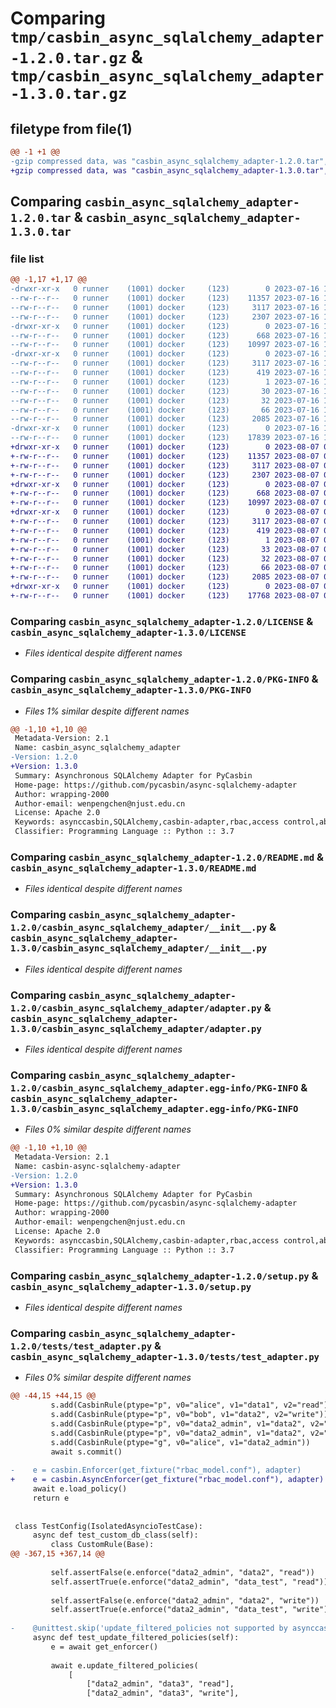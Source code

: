 # Comparing `tmp/casbin_async_sqlalchemy_adapter-1.2.0.tar.gz` & `tmp/casbin_async_sqlalchemy_adapter-1.3.0.tar.gz`

## filetype from file(1)

```diff
@@ -1 +1 @@
-gzip compressed data, was "casbin_async_sqlalchemy_adapter-1.2.0.tar", last modified: Sun Jul 16 15:29:21 2023, max compression
+gzip compressed data, was "casbin_async_sqlalchemy_adapter-1.3.0.tar", last modified: Mon Aug  7 04:04:01 2023, max compression
```

## Comparing `casbin_async_sqlalchemy_adapter-1.2.0.tar` & `casbin_async_sqlalchemy_adapter-1.3.0.tar`

### file list

```diff
@@ -1,17 +1,17 @@
-drwxr-xr-x   0 runner    (1001) docker     (123)        0 2023-07-16 15:29:21.138502 casbin_async_sqlalchemy_adapter-1.2.0/
--rw-r--r--   0 runner    (1001) docker     (123)    11357 2023-07-16 15:28:44.000000 casbin_async_sqlalchemy_adapter-1.2.0/LICENSE
--rw-r--r--   0 runner    (1001) docker     (123)     3117 2023-07-16 15:29:21.142502 casbin_async_sqlalchemy_adapter-1.2.0/PKG-INFO
--rw-r--r--   0 runner    (1001) docker     (123)     2307 2023-07-16 15:28:44.000000 casbin_async_sqlalchemy_adapter-1.2.0/README.md
-drwxr-xr-x   0 runner    (1001) docker     (123)        0 2023-07-16 15:29:21.138502 casbin_async_sqlalchemy_adapter-1.2.0/casbin_async_sqlalchemy_adapter/
--rw-r--r--   0 runner    (1001) docker     (123)      668 2023-07-16 15:28:44.000000 casbin_async_sqlalchemy_adapter-1.2.0/casbin_async_sqlalchemy_adapter/__init__.py
--rw-r--r--   0 runner    (1001) docker     (123)    10997 2023-07-16 15:28:44.000000 casbin_async_sqlalchemy_adapter-1.2.0/casbin_async_sqlalchemy_adapter/adapter.py
-drwxr-xr-x   0 runner    (1001) docker     (123)        0 2023-07-16 15:29:21.138502 casbin_async_sqlalchemy_adapter-1.2.0/casbin_async_sqlalchemy_adapter.egg-info/
--rw-r--r--   0 runner    (1001) docker     (123)     3117 2023-07-16 15:29:21.000000 casbin_async_sqlalchemy_adapter-1.2.0/casbin_async_sqlalchemy_adapter.egg-info/PKG-INFO
--rw-r--r--   0 runner    (1001) docker     (123)      419 2023-07-16 15:29:21.000000 casbin_async_sqlalchemy_adapter-1.2.0/casbin_async_sqlalchemy_adapter.egg-info/SOURCES.txt
--rw-r--r--   0 runner    (1001) docker     (123)        1 2023-07-16 15:29:21.000000 casbin_async_sqlalchemy_adapter-1.2.0/casbin_async_sqlalchemy_adapter.egg-info/dependency_links.txt
--rw-r--r--   0 runner    (1001) docker     (123)       30 2023-07-16 15:29:21.000000 casbin_async_sqlalchemy_adapter-1.2.0/casbin_async_sqlalchemy_adapter.egg-info/requires.txt
--rw-r--r--   0 runner    (1001) docker     (123)       32 2023-07-16 15:29:21.000000 casbin_async_sqlalchemy_adapter-1.2.0/casbin_async_sqlalchemy_adapter.egg-info/top_level.txt
--rw-r--r--   0 runner    (1001) docker     (123)       66 2023-07-16 15:29:21.142502 casbin_async_sqlalchemy_adapter-1.2.0/setup.cfg
--rw-r--r--   0 runner    (1001) docker     (123)     2085 2023-07-16 15:28:44.000000 casbin_async_sqlalchemy_adapter-1.2.0/setup.py
-drwxr-xr-x   0 runner    (1001) docker     (123)        0 2023-07-16 15:29:21.138502 casbin_async_sqlalchemy_adapter-1.2.0/tests/
--rw-r--r--   0 runner    (1001) docker     (123)    17839 2023-07-16 15:28:44.000000 casbin_async_sqlalchemy_adapter-1.2.0/tests/test_adapter.py
+drwxr-xr-x   0 runner    (1001) docker     (123)        0 2023-08-07 04:04:01.565668 casbin_async_sqlalchemy_adapter-1.3.0/
+-rw-r--r--   0 runner    (1001) docker     (123)    11357 2023-08-07 04:03:24.000000 casbin_async_sqlalchemy_adapter-1.3.0/LICENSE
+-rw-r--r--   0 runner    (1001) docker     (123)     3117 2023-08-07 04:04:01.565668 casbin_async_sqlalchemy_adapter-1.3.0/PKG-INFO
+-rw-r--r--   0 runner    (1001) docker     (123)     2307 2023-08-07 04:03:24.000000 casbin_async_sqlalchemy_adapter-1.3.0/README.md
+drwxr-xr-x   0 runner    (1001) docker     (123)        0 2023-08-07 04:04:01.565668 casbin_async_sqlalchemy_adapter-1.3.0/casbin_async_sqlalchemy_adapter/
+-rw-r--r--   0 runner    (1001) docker     (123)      668 2023-08-07 04:03:24.000000 casbin_async_sqlalchemy_adapter-1.3.0/casbin_async_sqlalchemy_adapter/__init__.py
+-rw-r--r--   0 runner    (1001) docker     (123)    10997 2023-08-07 04:03:24.000000 casbin_async_sqlalchemy_adapter-1.3.0/casbin_async_sqlalchemy_adapter/adapter.py
+drwxr-xr-x   0 runner    (1001) docker     (123)        0 2023-08-07 04:04:01.565668 casbin_async_sqlalchemy_adapter-1.3.0/casbin_async_sqlalchemy_adapter.egg-info/
+-rw-r--r--   0 runner    (1001) docker     (123)     3117 2023-08-07 04:04:01.000000 casbin_async_sqlalchemy_adapter-1.3.0/casbin_async_sqlalchemy_adapter.egg-info/PKG-INFO
+-rw-r--r--   0 runner    (1001) docker     (123)      419 2023-08-07 04:04:01.000000 casbin_async_sqlalchemy_adapter-1.3.0/casbin_async_sqlalchemy_adapter.egg-info/SOURCES.txt
+-rw-r--r--   0 runner    (1001) docker     (123)        1 2023-08-07 04:04:01.000000 casbin_async_sqlalchemy_adapter-1.3.0/casbin_async_sqlalchemy_adapter.egg-info/dependency_links.txt
+-rw-r--r--   0 runner    (1001) docker     (123)       33 2023-08-07 04:04:01.000000 casbin_async_sqlalchemy_adapter-1.3.0/casbin_async_sqlalchemy_adapter.egg-info/requires.txt
+-rw-r--r--   0 runner    (1001) docker     (123)       32 2023-08-07 04:04:01.000000 casbin_async_sqlalchemy_adapter-1.3.0/casbin_async_sqlalchemy_adapter.egg-info/top_level.txt
+-rw-r--r--   0 runner    (1001) docker     (123)       66 2023-08-07 04:04:01.565668 casbin_async_sqlalchemy_adapter-1.3.0/setup.cfg
+-rw-r--r--   0 runner    (1001) docker     (123)     2085 2023-08-07 04:03:24.000000 casbin_async_sqlalchemy_adapter-1.3.0/setup.py
+drwxr-xr-x   0 runner    (1001) docker     (123)        0 2023-08-07 04:04:01.565668 casbin_async_sqlalchemy_adapter-1.3.0/tests/
+-rw-r--r--   0 runner    (1001) docker     (123)    17768 2023-08-07 04:03:24.000000 casbin_async_sqlalchemy_adapter-1.3.0/tests/test_adapter.py
```

### Comparing `casbin_async_sqlalchemy_adapter-1.2.0/LICENSE` & `casbin_async_sqlalchemy_adapter-1.3.0/LICENSE`

 * *Files identical despite different names*

### Comparing `casbin_async_sqlalchemy_adapter-1.2.0/PKG-INFO` & `casbin_async_sqlalchemy_adapter-1.3.0/PKG-INFO`

 * *Files 1% similar despite different names*

```diff
@@ -1,10 +1,10 @@
 Metadata-Version: 2.1
 Name: casbin_async_sqlalchemy_adapter
-Version: 1.2.0
+Version: 1.3.0
 Summary: Asynchronous SQLAlchemy Adapter for PyCasbin
 Home-page: https://github.com/pycasbin/async-sqlalchemy-adapter
 Author: wrapping-2000
 Author-email: wenpengchen@njust.edu.cn
 License: Apache 2.0
 Keywords: asynccasbin,SQLAlchemy,casbin-adapter,rbac,access control,abac,acl,permission
 Classifier: Programming Language :: Python :: 3.7
```

### Comparing `casbin_async_sqlalchemy_adapter-1.2.0/README.md` & `casbin_async_sqlalchemy_adapter-1.3.0/README.md`

 * *Files identical despite different names*

### Comparing `casbin_async_sqlalchemy_adapter-1.2.0/casbin_async_sqlalchemy_adapter/__init__.py` & `casbin_async_sqlalchemy_adapter-1.3.0/casbin_async_sqlalchemy_adapter/__init__.py`

 * *Files identical despite different names*

### Comparing `casbin_async_sqlalchemy_adapter-1.2.0/casbin_async_sqlalchemy_adapter/adapter.py` & `casbin_async_sqlalchemy_adapter-1.3.0/casbin_async_sqlalchemy_adapter/adapter.py`

 * *Files identical despite different names*

### Comparing `casbin_async_sqlalchemy_adapter-1.2.0/casbin_async_sqlalchemy_adapter.egg-info/PKG-INFO` & `casbin_async_sqlalchemy_adapter-1.3.0/casbin_async_sqlalchemy_adapter.egg-info/PKG-INFO`

 * *Files 0% similar despite different names*

```diff
@@ -1,10 +1,10 @@
 Metadata-Version: 2.1
 Name: casbin-async-sqlalchemy-adapter
-Version: 1.2.0
+Version: 1.3.0
 Summary: Asynchronous SQLAlchemy Adapter for PyCasbin
 Home-page: https://github.com/pycasbin/async-sqlalchemy-adapter
 Author: wrapping-2000
 Author-email: wenpengchen@njust.edu.cn
 License: Apache 2.0
 Keywords: asynccasbin,SQLAlchemy,casbin-adapter,rbac,access control,abac,acl,permission
 Classifier: Programming Language :: Python :: 3.7
```

### Comparing `casbin_async_sqlalchemy_adapter-1.2.0/setup.py` & `casbin_async_sqlalchemy_adapter-1.3.0/setup.py`

 * *Files identical despite different names*

### Comparing `casbin_async_sqlalchemy_adapter-1.2.0/tests/test_adapter.py` & `casbin_async_sqlalchemy_adapter-1.3.0/tests/test_adapter.py`

 * *Files 0% similar despite different names*

```diff
@@ -44,15 +44,15 @@
         s.add(CasbinRule(ptype="p", v0="alice", v1="data1", v2="read"))
         s.add(CasbinRule(ptype="p", v0="bob", v1="data2", v2="write"))
         s.add(CasbinRule(ptype="p", v0="data2_admin", v1="data2", v2="read"))
         s.add(CasbinRule(ptype="p", v0="data2_admin", v1="data2", v2="write"))
         s.add(CasbinRule(ptype="g", v0="alice", v1="data2_admin"))
         await s.commit()
 
-    e = casbin.Enforcer(get_fixture("rbac_model.conf"), adapter)
+    e = casbin.AsyncEnforcer(get_fixture("rbac_model.conf"), adapter)
     await e.load_policy()
     return e
 
 
 class TestConfig(IsolatedAsyncioTestCase):
     async def test_custom_db_class(self):
         class CustomRule(Base):
@@ -367,15 +367,14 @@
 
         self.assertFalse(e.enforce("data2_admin", "data2", "read"))
         self.assertTrue(e.enforce("data2_admin", "data_test", "read"))
 
         self.assertFalse(e.enforce("data2_admin", "data2", "write"))
         self.assertTrue(e.enforce("data2_admin", "data_test", "write"))
     
-    @unittest.skip('update_filtered_policies not supported by asynccasbin')
     async def test_update_filtered_policies(self):
         e = await get_enforcer()
 
         await e.update_filtered_policies(
             [
                 ["data2_admin", "data3", "read"],
                 ["data2_admin", "data3", "write"],
```

